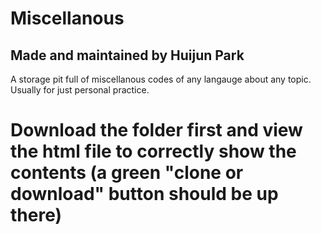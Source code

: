 # Miscellanous
## Made and maintained by Huijun Park
A storage pit full of miscellanous codes of any langauge about any topic. Usually for just personal practice.

# Download the folder first and view the html file to correctly show the contents (a green "clone or download" button should be up there)
